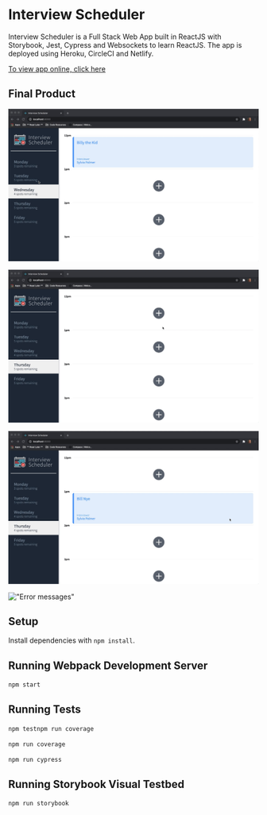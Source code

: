 # Interview Scheduler

Interview Scheduler is a Full Stack Web App built in ReactJS with Storybook, Jest, Cypress and Websockets to learn ReactJS. The app is deployed using Heroku, CircleCI and Netlify.

[To view app online, click here](https://festive-cori-af6b5c.netlify.app/ "Netlify deployment")

## Final Product
!["Navigating through different days"](https://github.com/meghein/scheduler/blob/master/docs/%20DayList.gif)

!["Adding an appointment"](https://github.com/meghein/scheduler/blob/master/docs/AddInterview.gif)

!["Editing/Deleting an appointment"](https://github.com/meghein/scheduler/blob/master/docs/Edit.DeleteInterview.gif)

!["Error messages"](https://github.com/meghein/scheduler/blob/master/docs/Error.gif)

## Setup

Install dependencies with `npm install`.

## Running Webpack Development Server

```sh
npm start
```

## Running Tests

```sh
npm testnpm run coverage
```
```sh
npm run coverage
```
```sh
npm run cypress
```

## Running Storybook Visual Testbed

```sh
npm run storybook
```
